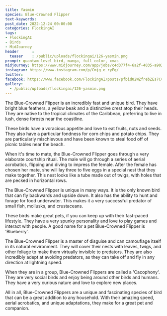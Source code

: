 ```yaml
---
title: Yasmin
species: Blue-Crowned Flipper
text-keywords: 
post_date: 2022-12-24 00:00:00
categories: FlockingAI
tags:
- FlockingAI
- Birds
- MidJourney 
header      :
  teaser    : /public/uploads/flockingai/126-yasmin.png
prompt: quantam level bird, manga, full color, xmas
midjourney: https://www.midjourney.com/app/jobs/c4d377f4-6a2f-4035-a902-60c0a5c42d56
instagram: https://www.instagram.com/p/Cmjg_e_ryFq/
twitter: 
facebook: https://www.facebook.com/FlockingAI/posts/pfbid02WZfrebZEs7CvYVVwCQqfHqiQ8NQsYoyVUoD5gydfXnm3PLYtx55kunbd7EjQYuBrl
gallery: 
  - /public/uploads/flockingai/126-yasmin.png
---
```



The Blue-Crowned Flipper is an incredibly fast and unique bird. They have bright blue feathers, a yellow beak and a distinctive crest atop their heads. They are native to the tropical climates of the Caribbean, preferring to live in lush, dense forests near the coastline.

These birds have a voracious appetite and love to eat fruits, nuts and seeds. They also have a particular fondness for corn chips and potato chips. They are particularly mischievous and have been known to steal food off of picnic tables near the beach.

When it's time to mate, the Blue-Crowned Flipper goes through a very elaborate courtship ritual. The male will go through a series of aerial acrobatics, flipping and diving to impress the female. After the female has chosen her mate, she will lay three to five eggs in a special nest that they make together. This nest looks like a tube made out of twigs, with holes that are pecked in horizontal rows.

The Blue-Crowned Flipper is unique in many ways. It is the only known bird that can fly backwards and upside down. It also has the ability to hunt and forage for food underwater. This makes it a very successful predator of small fish, mollusks, and crustaceans.

These birds make great pets, if you can keep up with their fast-paced lifestyle. They have a very spunky personality and love to play games and interact with people. A good name for a pet Blue-Crowned Flipper is 'Blueberry'.

The Blue-Crowned Flipper is a master of disguise and can camouflage itself in its natural environment. They will cover their nests with leaves, twigs, and other foliage to make them virtually invisible to predators. They are also incredibly adept at avoiding predators, as they can take off and fly in any direction at lightning speed.

When they are in a group, Blue-Crowned Flippers are called a 'Cacophony'. They are very social birds and enjoy being around other birds and humans. They have a very curious nature and love to explore new places.

All in all, Blue-Crowned Flippers are a unique and fascinating species of bird that can be a great addition to any household. With their amazing speed, aerial acrobatics, and unique adaptations, they make for a great pet and companion.